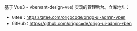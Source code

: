 基于 Vue3 + vben(ant-design-vue) 实现的管理后台。仓库地址：

* Gitee：<https://gitee.com/origocode/origo-ui-admin-vben>
* GitHub：<https://github.com/origocode/origo-ui-admin-vben>
